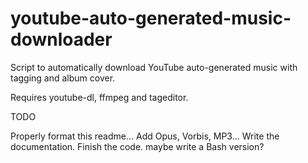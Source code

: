 # youtube-auto-generated-music-downloader
Script to automatically download YouTube auto-generated music with tagging and album cover.

Requires youtube-dl, ffmpeg and tageditor.

TODO

Properly format this readme...
Add Opus, Vorbis, MP3...
Write the documentation.
Finish the code.
maybe write a Bash version?
